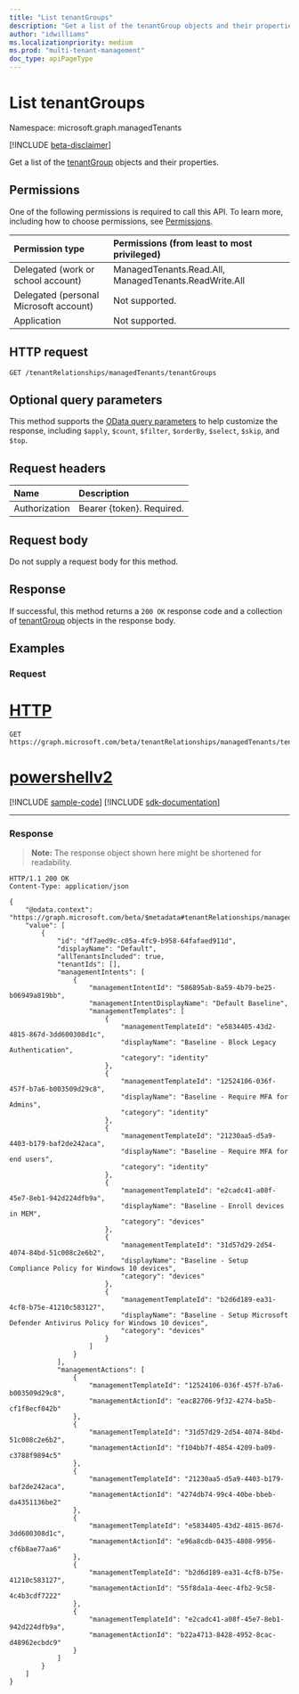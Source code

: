 ```yaml
---
title: "List tenantGroups"
description: "Get a list of the tenantGroup objects and their properties."
author: "idwilliams"
ms.localizationpriority: medium
ms.prod: "multi-tenant-management"
doc_type: apiPageType
---
```


# List tenantGroups
Namespace: microsoft.graph.managedTenants

[!INCLUDE [beta-disclaimer](../../includes/beta-disclaimer.md)]

Get a list of the [tenantGroup](../resources/managedtenants-tenantgroup.md) objects and their properties.

## Permissions
One of the following permissions is required to call this API. To learn more, including how to choose permissions, see [Permissions](/graph/permissions-reference).

|Permission type|Permissions (from least to most privileged)|
|:---|:---|
|Delegated (work or school account)|ManagedTenants.Read.All, ManagedTenants.ReadWrite.All|
|Delegated (personal Microsoft account)|Not supported.|
|Application|Not supported.|

## HTTP request

<!-- {
  "blockType": "ignored"
}
-->
``` http
GET /tenantRelationships/managedTenants/tenantGroups
```

## Optional query parameters
This method supports the [OData query parameters](/graph/query-parameters) to help customize the response, including `$apply`, `$count`, `$filter`, `$orderBy`, `$select`, `$skip`, and `$top`.

## Request headers
|Name|Description|
|:---|:---|
|Authorization|Bearer {token}. Required.|

## Request body
Do not supply a request body for this method.

## Response

If successful, this method returns a `200 OK` response code and a collection of [tenantGroup](../resources/managedtenants-tenantgroup.md) objects in the response body.

## Examples

### Request

# [HTTP](#tab/http)
<!-- {
  "blockType": "request",
  "name": "list_tenantgroup"
}
-->
``` http
GET https://graph.microsoft.com/beta/tenantRelationships/managedTenants/tenantGroups
```

# [powershellv2](#tab/powershellv2)
[!INCLUDE [sample-code](../includes/snippets/powershellv2/list-tenantgroup-powershellv2-snippets.md)]
[!INCLUDE [sdk-documentation](../includes/snippets/snippets-sdk-documentation-link.md)]

---

### Response
>**Note:** The response object shown here might be shortened for readability.
<!-- {
  "blockType": "response",
  "truncated": true,
  "@odata.type": "Collection(microsoft.graph.managedTenants.tenantGroup)"
}
-->
``` http
HTTP/1.1 200 OK
Content-Type: application/json

{
    "@odata.context": "https://graph.microsoft.com/beta/$metadata#tenantRelationships/managedTenants/tenantGroups",
    "value": [
        {
            "id": "df7aed9c-c05a-4fc9-b958-64fafaed911d",
            "displayName": "Default",
            "allTenantsIncluded": true,
            "tenantIds": [],
            "managementIntents": [
                {
                    "managementIntentId": "586895ab-8a59-4b79-be25-b06949a819bb",
                    "managementIntentDisplayName": "Default Baseline",
                    "managementTemplates": [
                        {
                            "managementTemplateId": "e5834405-43d2-4815-867d-3dd600308d1c",
                            "displayName": "Baseline - Block Legacy Authentication",
                            "category": "identity"
                        },
                        {
                            "managementTemplateId": "12524106-036f-457f-b7a6-b003509d29c8",
                            "displayName": "Baseline - Require MFA for Admins",
                            "category": "identity"
                        },
                        {
                            "managementTemplateId": "21230aa5-d5a9-4403-b179-baf2de242aca",
                            "displayName": "Baseline - Require MFA for end users",
                            "category": "identity"
                        },
                        {
                            "managementTemplateId": "e2cadc41-a08f-45e7-8eb1-942d224dfb9a",
                            "displayName": "Baseline - Enroll devices in MEM",
                            "category": "devices"
                        },
                        {
                            "managementTemplateId": "31d57d29-2d54-4074-84bd-51c008c2e6b2",
                            "displayName": "Baseline - Setup Compliance Policy for Windows 10 devices",
                            "category": "devices"
                        },
                        {
                            "managementTemplateId": "b2d6d189-ea31-4cf8-b75e-41210c583127",
                            "displayName": "Baseline - Setup Microsoft Defender Antivirus Policy for Windows 10 devices",
                            "category": "devices"
                        }
                    ]
                }
            ],
            "managementActions": [
                {
                    "managementTemplateId": "12524106-036f-457f-b7a6-b003509d29c8",
                    "managementActionId": "eac82706-9f32-4274-ba5b-cf1f8ecf042b"
                },
                {
                    "managementTemplateId": "31d57d29-2d54-4074-84bd-51c008c2e6b2",
                    "managementActionId": "f104bb7f-4854-4209-ba09-c3788f9894c5"
                },
                {
                    "managementTemplateId": "21230aa5-d5a9-4403-b179-baf2de242aca",
                    "managementActionId": "4274db74-99c4-40be-bbeb-da4351136be2"
                },
                {
                    "managementTemplateId": "e5834405-43d2-4815-867d-3dd600308d1c",
                    "managementActionId": "e96a8cdb-0435-4808-9956-cf6b8ae77aa6"
                },
                {
                    "managementTemplateId": "b2d6d189-ea31-4cf8-b75e-41210c583127",
                    "managementActionId": "55f8da1a-4eec-4fb2-9c58-4c4b3cdf7222"
                },
                {
                    "managementTemplateId": "e2cadc41-a08f-45e7-8eb1-942d224dfb9a",
                    "managementActionId": "b22a4713-8428-4952-8cac-d48962ecbdc9"
                }
            ]
        }
    ]
}
```
